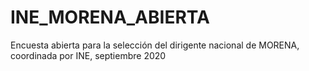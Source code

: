 # INE_MORENA_ABIERTA
Encuesta abierta para la selección del dirigente nacional de MORENA, coordinada por INE, septiembre 2020

